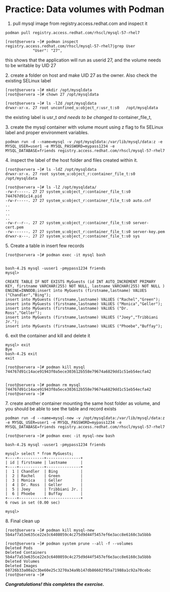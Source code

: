 # Practice: Data volumes with Podman

1. pull mysql image from registry.access.redhat.com and inspect it

```
podman pull registry.access.redhat.com/rhscl/mysql-57-rhel7
```

```
[root@servera ~]# podman inspect registry.access.redhat.com/rhscl/mysql-57-rhel7|grep User
            "User": "27",
```

this shows that the application will run as userid 27, and the volume needs to be writable by UID 27

2\. create a folder on host and make UID 27 as the owner. Also check the existing SELinux label

```
[root@servera ~]# mkdir /opt/mysqldata
[root@servera ~]# chown 27 /opt/mysqldata

[root@servera ~]# ls -lZd /opt/mysqldata
drwxr-xr-x. 27 root unconfined_u:object_r:usr_t:s0   /opt/mysqldata

```

the existing label is usr\_t _and needs to be changed to_ container\_file\_t,&#x20;

3\. create the mysql container with volume mount using z flag to fix SELinux label and proper environment variables.

```
podman run -d --name=mysql -v /opt/mysqldata:/var/lib/mysql/data:z -e MYSQL_USER=user1 -e MYSQL_PASSWORD=mypass1234 -e MYSQL_DATABASE=friends registry.access.redhat.com/rhscl/mysql-57-rhel7  
```

4\. inspect the label of the host folder and files created within it.

```
[root@servera ~]# ls -ldZ /opt/mysqldata
drwxr-xr-x. 27 root system_u:object_r:container_file_t:s0 /opt/mysqldata
```

```
[root@servera ~]# ls -lZ /opt/mysqldata/
-rw-r-----. 27 27 system_u:object_r:container_file_t:s0 744767d91c14.pid
-rw-r-----. 27 27 system_u:object_r:container_file_t:s0 auto.cnf
..
..
..
..
-rw-r--r--. 27 27 system_u:object_r:container_file_t:s0 server-cert.pem
-rw-------. 27 27 system_u:object_r:container_file_t:s0 server-key.pem
drwxr-x---. 27 27 system_u:object_r:container_file_t:s0 sys
```

5\. Create a table in insert few records

```
[root@servera ~]# podman exec -it mysql bash


bash-4.2$ mysql -uuser1 -pmypass1234 friends
mysql> 
```

```
CREATE TABLE IF NOT EXISTS MyGuests (id INT AUTO_INCREMENT PRIMARY KEY, firstname VARCHAR(255) NOT NULL, lastname VARCHAR(255) NOT NULL )  ENGINE=INNODB;insert into MyGuests (firstname,lastname) VALUES ("Chandler","Bing");
insert into MyGuests (firstname,lastname) VALUES ("Rachel","Green");
insert into MyGuests (firstname,lastname) VALUES ("Monica","Geller");
insert into MyGuests (firstname,lastname) VALUES ("Dr. Ross","Geller");
insert into MyGuests (firstname,lastname) VALUES ("Joey","Tribbiani Jr.");
insert into MyGuests (firstname,lastname) VALUES ("Phoebe","Buffay");
```

6\. exit the container and kill and delete it

```
mysql> exit
Bye
bash-4.2$ exit
exit

[root@servera ~]# podman kill mysql
744767d91c14ace91943f0a5ece303612b558e79674a6829dd1c51eb54ecfa42


[root@servera ~]# podman rm mysql
744767d91c14ace91943f0a5ece303612b558e79674a6829dd1c51eb54ecfa42
[root@servera ~]# 

```

7\. create another container mounting the same host folder as volume, and you should be able to see the table and record exists

```
podman run -d --name=mysql-new -v /opt/mysqldata:/var/lib/mysql/data:z -e MYSQL_USER=user1 -e MYSQL_PASSWORD=mypass1234 -e MYSQL_DATABASE=friends registry.access.redhat.com/rhscl/mysql-57-rhel7  
```

```
[root@servera ~]# podman exec -it mysql-new bash

bash-4.2$ mysql -uuser1 -pmypass1234 friends

mysql> select * from MyGuests;
+----+-----------+---------------+
| id | firstname | lastname      |
+----+-----------+---------------+
|  1 | Chandler  | Bing          |
|  2 | Rachel    | Green         |
|  3 | Monica    | Geller        |
|  4 | Dr. Ross  | Geller        |
|  5 | Joey      | Tribbiani Jr. |
|  6 | Phoebe    | Buffay        |
+----+-----------+---------------+
6 rows in set (0.00 sec)

mysql> 

```

8\. Final clean up

```
[root@servera ~]# podman kill mysql-new 
5b4af7a53e635ce22e3c6408059c4c275d9d44f5457ef6e3acc8e6160c3a5bbb

[root@servera ~]# podman system prune --all -f --volumes 
Deleted Pods
Deleted Containers
5b4af7a53e635ce22e3c6408059c4c275d9d44f5457ef6e3acc8e6160c3a5bbb
Deleted Volumes
Deleted Images
60726b33a00a2c3be60e25c3270a34a9b147db86602f05a71988a1c92a70cebc
[root@servera ~]# 
```

_**Congratulations! this completes the exercise.**_

